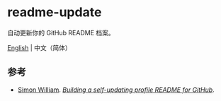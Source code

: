 # readme-update

自动更新你的 GitHub README 档案。

[English](../README.md) | 中文（简体）

## 参考

- [Simon William](https://github.com/simonw). *[Building a self-updating profile README for GitHub](https://simonwillison.net/2020/Jul/10/self-updating-profile-readme/)*.
